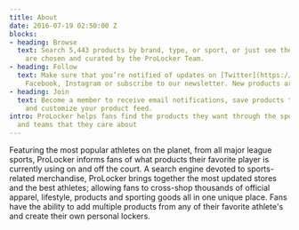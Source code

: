 ```yaml
---
title: About
date: 2016-07-19 02:50:00 Z
blocks:
- heading: Browse
  text: Search 5,443 products by brand, type, or sport, or just see the latest. Products
    are chosen and curated by the ProLocker Team.
- heading: Follow
  text: Make sure that you’re notified of updates on [Twitter](https://twitter.com/prolocker1),
    Facebook, Instagram or subscribe to our newsletter. New products are added daily.
- heading: Join
  text: Become a member to receive email notifications, save products to lockers,
    and customize your product feed.
intro: ProLocker helps fans find the products they want through the sports, athletes
  and teams that they care about
---
```


Featuring the most popular athletes on the planet, from all major league sports, ProLocker informs fans of what products their favorite player is currently using on and off the court. A search engine devoted to sports-related merchandise, ProLocker brings together the most updated stores and the best athletes; allowing fans to cross-shop thousands of official apparel, lifestyle, products and sporting goods all in one unique place. Fans have the ability to add multiple products from any of their favorite athlete's and create their own personal lockers.